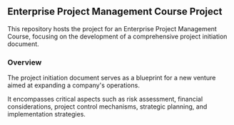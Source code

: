 ## Enterprise Project Management Course Project

This repository hosts the project for an Enterprise Project Management Course, focusing on the development of a comprehensive project initiation document.

### Overview
The project initiation document serves as a blueprint for a new venture aimed at expanding a company's operations. 

It encompasses critical aspects such as risk assessment, financial considerations, project control mechanisms, strategic planning, and implementation strategies.
